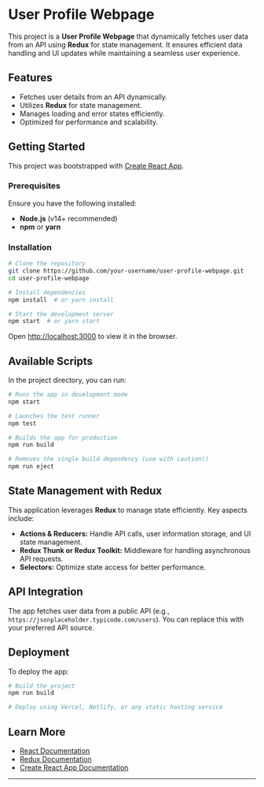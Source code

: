 # User Profile Webpage

This project is a **User Profile Webpage** that dynamically fetches user data from an API using **Redux** for state management. It ensures efficient data handling and UI updates while maintaining a seamless user experience.

## Features

- Fetches user details from an API dynamically.
- Utilizes **Redux** for state management.
- Manages loading and error states efficiently.
- Optimized for performance and scalability.

## Getting Started

This project was bootstrapped with [Create React App](https://github.com/facebook/create-react-app).

### Prerequisites

Ensure you have the following installed:

- **Node.js** (v14+ recommended)
- **npm** or **yarn**

### Installation

```bash
# Clone the repository
git clone https://github.com/your-username/user-profile-webpage.git
cd user-profile-webpage

# Install dependencies
npm install  # or yarn install

# Start the development server
npm start  # or yarn start
```

Open [http://localhost:3000](http://localhost:3000) to view it in the browser.

## Available Scripts

In the project directory, you can run:

```bash
# Runs the app in development mode
npm start

# Launches the test runner
npm test

# Builds the app for production
npm run build

# Removes the single build dependency (use with caution!)
npm run eject
```

## State Management with Redux

This application leverages **Redux** to manage state efficiently. Key aspects include:

- **Actions & Reducers:** Handle API calls, user information storage, and UI state management.
- **Redux Thunk or Redux Toolkit:** Middleware for handling asynchronous API requests.
- **Selectors:** Optimize state access for better performance.

## API Integration

The app fetches user data from a public API (e.g., `https://jsonplaceholder.typicode.com/users`). You can replace this with your preferred API source.

## Deployment

To deploy the app:

```bash
# Build the project
npm run build

# Deploy using Vercel, Netlify, or any static hosting service
```

## Learn More

- [React Documentation](https://reactjs.org/)
- [Redux Documentation](https://redux.js.org/)
- [Create React App Documentation](https://facebook.github.io/create-react-app/docs/getting-started)

---



